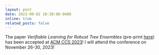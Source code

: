 ```yaml
---
layout: post
date: 2023-09-02 10:30:00-0400
inline: true
related_posts: false
---
```


The paper *Verifiable Learning for Robust Tree Ensembles* (pre-print [here](https://arxiv.org/abs/2305.03626)) has been accepted at [ACM CCS 2023](https://www.sigsac.org/ccs/CCS2023/)! I will attend the conference on November 26-30, 2023!
